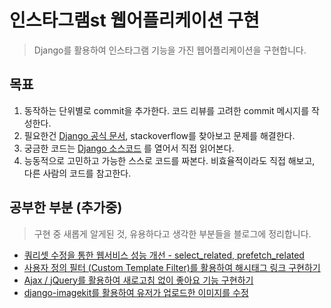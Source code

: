 # 인스타그램st  웹어플리케이션 구현
> Django를 활용하여 인스타그램 기능을 가진 웹어플리케이션을 구현합니다.

## 목표

1. 동작하는 단위별로 commit을 추가한다. 코드 리뷰를 고려한 commit 메시지를 작성한다.
2. 필요한건 [Django 공식 문서](https://docs.djangoproject.com/en/1.11/), stackoverflow를 찾아보고 문제를 해결한다.
3. 궁금한 코드는 [Django 소스코드](https://github.com/django/django/tree/1.10.6/django) 를 열어서 직접 읽어본다.
4. 능동적으로 고민하고 가능한 스스로 코드를 짜본다. 비효율적이라도 직접 해보고, 다른 사람의 코드를 참고한다.


## 공부한 부분 (추가중)
> 구현 중 새롭게 알게된 것, 유용하다고 생각한 부분들을 블로그에 정리합니다.

- [쿼리셋 수정을 통한 웹서비스 성능 개선 - select_related, prefetch_related](https://wayhome25.github.io/django/2017/06/20/selected_related_prefetch_related/)
- [사용자 정의 필터 (Custom Template Filter)를 활용하여 해시태그 링크 구현하기](https://wayhome25.github.io/django/2017/06/22/custom-template-filter/)
- [Ajax / jQuery를 활용하여 새로고침 없이 좋아요 기능 구현하기](https://wayhome25.github.io/django/2017/06/25/django-ajax-like-button/)
- [django-imagekit를 활용하여 유저가 업로드한 이미지를 수정](https://wayhome25.github.io/django/2017/05/11/image-thumbnail/)
